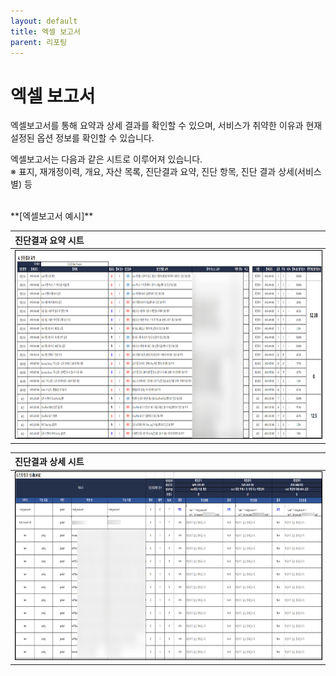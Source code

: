 ```yaml
---
layout: default
title: 엑셀 보고서
parent: 리포팅
---
```


# 엑셀 보고서

엑셀보고서를 통해 요약과 상세 결과를 확인할 수 있으며, 서비스가 취약한 이유과 현재 설정된 옵션 정보를 확인할 수 있습니다.

엑셀보고서는 다음과 같은 시트로 이루어져 있습니다. <br />
※ 표지, 재개정이력, 개요, 자산 목록, 진단결과 요약, 진단 항목, 진단 결과 상세(서비스별) 등

<br />
**[엑셀보고서 예시]**

| 진단결과 요약 시트 |
|:---------------|
| <center><img src="../../../img/report/excel_1.png" width="700" height="300" style="border: 1px solid black;"/></center> |

| 진단결과 상세 시트 |
|:---------------|
| <center><img src="../../../img/report/excel_2.png" width="700" height="300" style="border: 1px solid black;"/></center> |